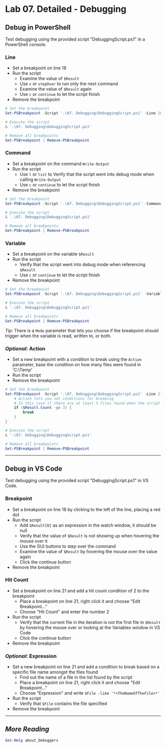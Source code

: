 # Lab 07. Detailed - Debugging

## Debug in PowerShell

Test debugging using the provided script "DebuggingScript.ps1" in a PowerShell console.

### Line

- Set a breakpoint on line 18
- Run the script
  - Examine the value of `$Result`
  - Use `v` or `stepOver` to run only the next command
  - Examine the value of `$Result` again
  - Use `c` or `continue` to let the script finish
- Remove the breakpoint

```PowerShell
# Set the breakpoint
Set-PSBreakpoint -Script '.\07. Debugging\DebuggingScript.ps1' -Line 18

# Execute the script
& '.\07. Debugging\DebuggingScript.ps1'

# Remove all breakpoints
Get-PSBreakpoint | Remove-PSBreakpoint
```

### Command

- Set a breakpoint on the command `Write-Output`
- Run the script
  - Use `l` or `list` to Verify that the script went into debug mode when calling `Write-Output`
  - Use `c` or `continue` to let the script finish
- Remove the breakpoint

```PowerShell
# Set the breakpoint
Set-PSBreakpoint -Script '.\07. Debugging\DebuggingScript.ps1' -Command 'Write-Output'

# Execute the script
& '.\07. Debugging\DebuggingScript.ps1'

# Remove all breakpoints
Get-PSBreakpoint | Remove-PSBreakpoint
```

### Variable

- Set a breakpoint on the variable `$Result`
- Run the script
  - Verify that the script went into debug mode when referencing `$Result`
  - Use `c` or `continue` to let the script finish
- Remove the breakpoint

```PowerShell
# Set the breakpoint
Set-PSBreakpoint -Script '.\07. Debugging\DebuggingScript.ps1' -Variable 'Result'

# Execute the script
& '.\07. Debugging\DebuggingScript.ps1'

# Remove all breakpoints
Get-PSBreakpoint | Remove-PSBreakpoint
```

*Tip:* There is a `Mode` parameter that lets you choose if the breakpoint should trigger when the variable is read, written to, or both.

### *Optional:* Action

- Set a new breakpoint with a condition to break using the `Action` parameter, base the condition on how many files were found in 'C:\Temp'
- Run the script
- Remove the breakpoint

```PowerShell
# Set the breakpoint
Set-PSBreakpoint -Script '.\07. Debugging\DebuggingScript.ps1' -Line 21 -Action {
    # Action lets you set conditions for breaking
    # In this case if there are at least 3 files found when the script hits line 21
    if ($Result.Count -ge 3) {
        break
    }
}

# Execute the script
& '.\07. Debugging\DebuggingScript.ps1'

# Remove all breakpoints
Get-PSBreakpoint | Remove-PSBreakpoint
```

---

## Debug in VS Code

Test debugging using the provided script "DebuggingScript.ps1" in VS Code.

### Breakpoint

- Set a breakpoint on line 18 by clicking to the left of the line, placing a red dot
- Run the script
  - Add `$Result[0]` as an expression in the watch window, it should be null
  - Verify that the value of `$Result` is not showing up when hovering the mouse over it
  - Use the GUI buttons to step over the command
  - Examine the value of `$Result` by hovering the mouse over the value again
  - Click the continue button
- Remove the breakpoint

### Hit Count

- Set a breakpoint on line 21 and add a hit count condition of 2 to the breakpoint
  - Place a breakpoint on line 21, right click it and choose "Edit Breakpoint..."
  - Choose "Hit Count" and enter the number 2
- Run the script
  - Verify that the current file in the iteration is not the first file in `$Result` by hovering the mouse over or looking at the Variables window in VS Code
  - Click the continue button
- Remove the breakpoint

### *Optional:* Expression

- Set a new breakpoint on line 21 and add a condition to break based on a specific file name amongst the files found
  - Find out the name of a file in the list found by the script
  - Place a breakpoint on line 21, right click it and choose "Edit Breakpoint..."
  - Choose "Expression" and write `$File -like '*<TheNameOfTheFile>*'`
- Run the script
  - Verify that `$File` contains the file specified
- Remove the breakpoint

---

## *More Reading*

```PowerShell
Get-Help about_Debuggers
```
